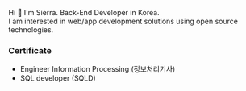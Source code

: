 <div align=center>

</div>
Hi 👋
I'm Sierra. Back-End Developer in Korea. <br>
I am interested in web/app development solutions using open source technologies. 
<br>

### Certificate
- Engineer Information Processing (정보처리기사)
- SQL developer (SQLD)